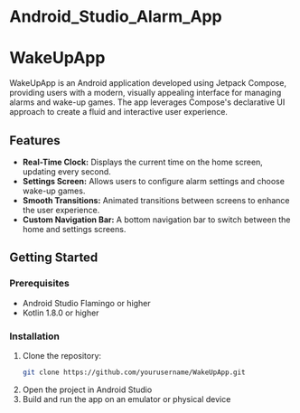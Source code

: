 # Android_Studio_Alarm_App

# WakeUpApp

WakeUpApp is an Android application developed using Jetpack Compose, providing users with a modern, visually appealing interface for managing alarms and wake-up games. The app leverages Compose's declarative UI approach to create a fluid and interactive user experience.

## Features

- **Real-Time Clock:** Displays the current time on the home screen, updating every second.
- **Settings Screen:** Allows users to configure alarm settings and choose wake-up games.
- **Smooth Transitions:** Animated transitions between screens to enhance the user experience.
- **Custom Navigation Bar:** A bottom navigation bar to switch between the home and settings screens.

## Getting Started

### Prerequisites

- Android Studio Flamingo or higher
- Kotlin 1.8.0 or higher

### Installation

1. Clone the repository:
   ```bash
   git clone https://github.com/yourusername/WakeUpApp.git
2. Open the project in Android Studio
3. Build and run the app on an emulator or physical device
